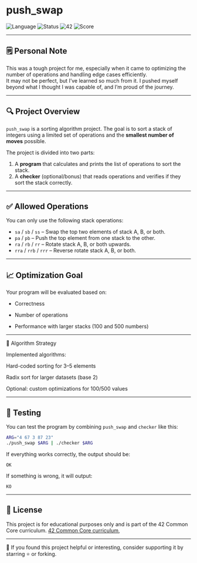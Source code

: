 # push_swap

![Language](https://img.shields.io/badge/language-C-blue)
![Status](https://img.shields.io/badge/status-complete-success)
![42](https://img.shields.io/badge/42-common%20core-black)
![Score](https://img.shields.io/badge/score-84%2F100-yellow)

---

## 🗒️ Personal Note
This was a tough project for me, especially when it came to optimizing the number of operations and handling edge cases efficiently.  
It may not be perfect, but I’ve learned so much from it. I pushed myself beyond what I thought I was capable of, and I’m proud of the journey.

---

## 🔍 Project Overview

`push_swap` is a sorting algorithm project.
The goal is to sort a stack of integers using a limited set of operations and the **smallest number of moves** possible.

The project is divided into two parts:
1. A **program** that calculates and prints the list of operations to sort the stack.
2. A **checker** (optional/bonus) that reads operations and verifies if they sort the stack correctly.

---

## ✅ Allowed Operations

You can only use the following stack operations:

- `sa` / `sb` / `ss` – Swap the top two elements of stack A, B, or both.
- `pa` / `pb` – Push the top element from one stack to the other.
- `ra` / `rb` / `rr` – Rotate stack A, B, or both upwards.
- `rra` / `rrb` / `rrr` – Reverse rotate stack A, B, or both.

---
## 📈 Optimization Goal

Your program will be evaluated based on:

- Correctness

- Number of operations

- Performance with larger stacks (100 and 500 numbers)

---

🧠 Algorithm Strategy

Implemented algorithms:

Hard-coded sorting for 3–5 elements

Radix sort for larger datasets (base 2)

Optional: custom optimizations for 100/500 values

---

## 🧪 Testing

You can test the program by combining `push_swap` and `checker` like this:

```bash
ARG="4 67 3 87 23"
./push_swap $ARG | ./checker $ARG
```
If everything works correctly, the output should be:
```
OK
```

If something is wrong, it will output:
```
KO
```
---
## 📄 License

This project is for educational purposes only and is part of the 42 Common Core curriculum. [42 Common Core curriculum](https://www.42network.org/),

---

🔗 If you found this project helpful or interesting, consider supporting it by starring ⭐️ or forking.
